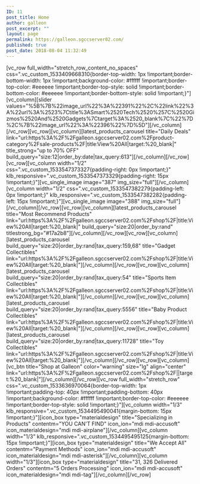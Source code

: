 ```yaml
---
ID: 11
post_title: Home
author: galleon
post_excerpt: ""
layout: page
permalink: https://galleon.sgccserver02.com/
published: true
post_date: 2018-08-04 11:32:49
---
```

[vc_row full_width="stretch_row_content_no_spaces" css=".vc_custom_1533409668310{border-top-width: 1px !important;border-bottom-width: 1px !important;background-color: #ffffff !important;border-top-color: #eeeeee !important;border-top-style: solid !important;border-bottom-color: #eeeeee !important;border-bottom-style: solid !important;}"][vc_column][slider values="%5B%7B%22image_url%22%3A%22391%22%2C%22link%22%3A%22url%3A%2523%7Ctitle%3ASmart%2520Tech%2520%257C%2520Gizmos%2520And%2520Gadgets%7Ctarget%3A%2520_blank%7C%22%7D%2C%7B%22image_url%22%3A%22396%22%7D%5D"][/vc_column][/vc_row][vc_row][vc_column][latest_products_carousel title="Daily Deals" link="url:https%3A%2F%2Fgalleon.sgccserver02.com%2Fproduct-category%2Fsale-products%2F|title:View%20All|target:%20_blank|" title_strong="up to 70% OFF" build_query="size:12|order_by:date|tax_query:613"][/vc_column][/vc_row][vc_row][vc_column width="1/2" css=".vc_custom_1533547373327{padding-right: 0px !important;}" klb_responsive=".vc_custom_1533547373329{padding-right: 15px !important;}"][vc_single_image image="387" img_size="full"][/vc_column][vc_column width="1/2" css=".vc_custom_1533547382279{padding-left: 0px !important;}" klb_responsive=".vc_custom_1533547382282{padding-left: 15px !important;}"][vc_single_image image="388" img_size="full"][/vc_column][/vc_row][vc_row][vc_column][latest_products_carousel title="Most Recommend Products" link="url:https%3A%2F%2Fgalleon.sgccserver02.com%2Fshop%2F|title:View%20All|target:%20_blank|" build_query="size:20|order_by:rand" titlestrong_bg="#17a2b8"][/vc_column][/vc_row][vc_row][vc_column][latest_products_carousel build_query="size:20|order_by:rand|tax_query:159,68" title="Gadget Collectibles" link="url:https%3A%2F%2Fgalleon.sgccserver02.com%2Fshop%2F|title:View%20All|target:%20_blank|"][/vc_column][/vc_row][vc_row][vc_column][latest_products_carousel build_query="size:20|order_by:rand|tax_query:54" title="Sports Item Collectibles" link="url:https%3A%2F%2Fgalleon.sgccserver02.com%2Fshop%2F|title:View%20All|target:%20_blank|"][/vc_column][/vc_row][vc_row][vc_column][latest_products_carousel build_query="size:20|order_by:rand|tax_query:5556" title="Baby Product Collectibles" link="url:https%3A%2F%2Fgalleon.sgccserver02.com%2Fshop%2F|title:View%20All|target:%20_blank|"][/vc_column][/vc_row][vc_row][vc_column][latest_products_carousel build_query="size:20|order_by:rand|tax_query:11728" title="Toy Collectibles" link="url:https%3A%2F%2Fgalleon.sgccserver02.com%2Fshop%2F|title:View%20All|target:%20_blank|"][/vc_column][/vc_row][vc_row][vc_column][vc_btn title="Shop at Galleon" color="warning" size="lg" align="center" link="url:https%3A%2F%2Fgalleon.sgccserver02.com%2Fshop%2F||target:%20_blank|"][/vc_column][/vc_row][vc_row full_width="stretch_row" css=".vc_custom_1533636970064{border-top-width: 1px !important;padding-top: 40px !important;padding-bottom: 40px !important;background-color: #ffffff !important;border-top-color: #eeeeee !important;border-top-style: solid !important;}"][vc_column width="1/3" klb_responsive=".vc_custom_1534495490041{margin-bottom: 15px !important;}"][icon_box type="materialdesign" title="Specializing in Products" contentm="YOU CAN'T FIND" icon_ion="mdi mdi-accusoft" icon_materialdesign="mdi mdi-airplane"][/vc_column][vc_column width="1/3" klb_responsive=".vc_custom_1534495495125{margin-bottom: 15px !important;}"][icon_box type="materialdesign" title="We Accept All" contentm="Payment Methods" icon_ion="mdi mdi-accusoft" icon_materialdesign="mdi mdi-asterisk"][/vc_column][vc_column width="1/3"][icon_box type="materialdesign" title="31, 326 Delivered Orders" contentm="5 Orders Processing" icon_ion="mdi mdi-accusoft" icon_materialdesign="mdi mdi-tag"][/vc_column][/vc_row]